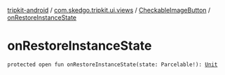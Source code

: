 [tripkit-android](../../index.md) / [com.skedgo.tripkit.ui.views](../index.md) / [CheckableImageButton](index.md) / [onRestoreInstanceState](./on-restore-instance-state.md)

# onRestoreInstanceState

`protected open fun onRestoreInstanceState(state: Parcelable!): `[`Unit`](https://kotlinlang.org/api/latest/jvm/stdlib/kotlin/-unit/index.html)